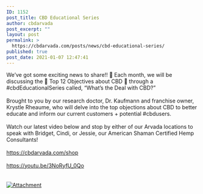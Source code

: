 ```yaml
---
ID: 1152
post_title: CBD Educational Series
author: cbdarvada
post_excerpt: ""
layout: post
permalink: >
  https://cbdarvada.com/posts/news/cbd-educational-series/
published: true
post_date: 2021-01-07 12:47:41
---
```

<html><head></head><body>
We’ve got some exciting news to share!! 🤗 Each month, we will be discussing the 🍃 Top 12 Objectives about CBD 🍃 through a #cbdEducationalSeries called, “What’s the Deal with CBD?”<br /><br /> Brought to you by our research doctor, Dr. Kaufmann and franchise owner, Krystle Rheaume, who will delve into the top objections about CBD to better educate and inform our current customers + potential #cbdusers.<br /><br />Watch our latest video below and stop by either of our Arvada locations to speak with Bridget, Cindi, or Jessie, our American Shaman Certified Hemp Consultants!<br /><br /><a href="https://cbdarvada.com/shop">https://cbdarvada.com/shop</a><br /><br /><a href="https://youtu.be/3NoRyfU_0Qo">https://youtu.be/3NoRyfU_0Qo<br /></a><span> </span>
</body>
</html><br/><br/><a href="https://cbdarvada.com/wp-content/uploads/2021/01/maxresdefault.jpg"  title="Attachment" ><img src="https://cbdarvada.com/wp-content/uploads/2021/01/maxresdefault.jpg" alt="Attachment" title="Attachment" /></a>